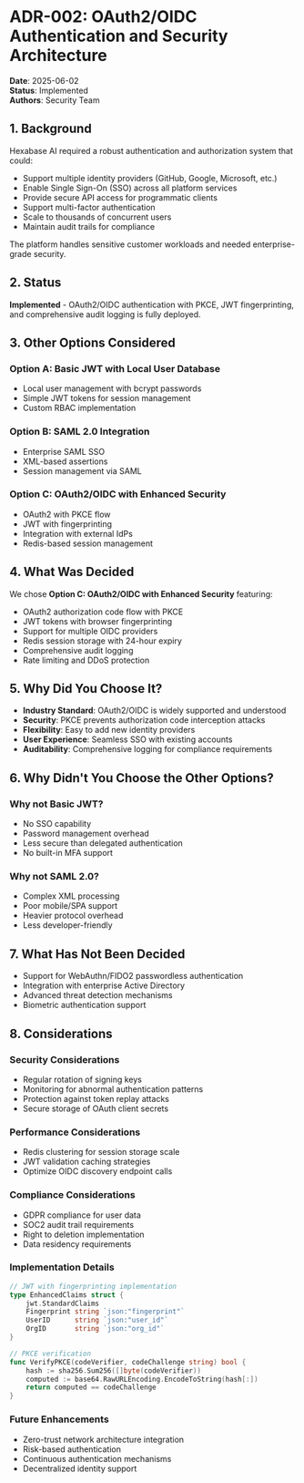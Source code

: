 # ADR-002: OAuth2/OIDC Authentication and Security Architecture

**Date**: 2025-06-02  
**Status**: Implemented  
**Authors**: Security Team

## 1. Background

Hexabase AI required a robust authentication and authorization system that could:
- Support multiple identity providers (GitHub, Google, Microsoft, etc.)
- Enable Single Sign-On (SSO) across all platform services
- Provide secure API access for programmatic clients
- Support multi-factor authentication
- Scale to thousands of concurrent users
- Maintain audit trails for compliance

The platform handles sensitive customer workloads and needed enterprise-grade security.

## 2. Status

**Implemented** - OAuth2/OIDC authentication with PKCE, JWT fingerprinting, and comprehensive audit logging is fully deployed.

## 3. Other Options Considered

### Option A: Basic JWT with Local User Database
- Local user management with bcrypt passwords
- Simple JWT tokens for session management
- Custom RBAC implementation

### Option B: SAML 2.0 Integration
- Enterprise SAML SSO
- XML-based assertions
- Session management via SAML

### Option C: OAuth2/OIDC with Enhanced Security
- OAuth2 with PKCE flow
- JWT with fingerprinting
- Integration with external IdPs
- Redis-based session management

## 4. What Was Decided

We chose **Option C: OAuth2/OIDC with Enhanced Security** featuring:
- OAuth2 authorization code flow with PKCE
- JWT tokens with browser fingerprinting
- Support for multiple OIDC providers
- Redis session storage with 24-hour expiry
- Comprehensive audit logging
- Rate limiting and DDoS protection

## 5. Why Did You Choose It?

- **Industry Standard**: OAuth2/OIDC is widely supported and understood
- **Security**: PKCE prevents authorization code interception attacks
- **Flexibility**: Easy to add new identity providers
- **User Experience**: Seamless SSO with existing accounts
- **Auditability**: Comprehensive logging for compliance requirements

## 6. Why Didn't You Choose the Other Options?

### Why not Basic JWT?
- No SSO capability
- Password management overhead
- Less secure than delegated authentication
- No built-in MFA support

### Why not SAML 2.0?
- Complex XML processing
- Poor mobile/SPA support
- Heavier protocol overhead
- Less developer-friendly

## 7. What Has Not Been Decided

- Support for WebAuthn/FIDO2 passwordless authentication
- Integration with enterprise Active Directory
- Advanced threat detection mechanisms
- Biometric authentication support

## 8. Considerations

### Security Considerations
- Regular rotation of signing keys
- Monitoring for abnormal authentication patterns
- Protection against token replay attacks
- Secure storage of OAuth client secrets

### Performance Considerations
- Redis clustering for session storage scale
- JWT validation caching strategies
- Optimize OIDC discovery endpoint calls

### Compliance Considerations
- GDPR compliance for user data
- SOC2 audit trail requirements
- Right to deletion implementation
- Data residency requirements

### Implementation Details

```go
// JWT with fingerprinting implementation
type EnhancedClaims struct {
    jwt.StandardClaims
    Fingerprint string `json:"fingerprint"`
    UserID      string `json:"user_id"`
    OrgID       string `json:"org_id"`
}

// PKCE verification
func VerifyPKCE(codeVerifier, codeChallenge string) bool {
    hash := sha256.Sum256([]byte(codeVerifier))
    computed := base64.RawURLEncoding.EncodeToString(hash[:])
    return computed == codeChallenge
}
```

### Future Enhancements
- Zero-trust network architecture integration
- Risk-based authentication
- Continuous authentication mechanisms
- Decentralized identity support
